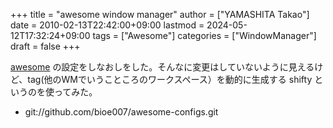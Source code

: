 +++
title = "awesome window manager"
author = ["YAMASHITA Takao"]
date = 2010-02-13T22:42:00+09:00
lastmod = 2024-05-12T17:32:24+09:00
tags = ["Awesome"]
categories = ["WindowManager"]
draft = false
+++

[awesome](http://awesome.naquadah.org/) の設定をしなおしをした。そんなに変更はしていないように見えるけど、tag(他のWMでいうこところのワークスペース）を動的に生成する
shifty
というのを使ってみた。

-   git://github.com/bioe007/awesome-configs.git
